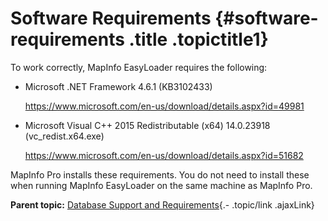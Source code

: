 Software Requirements {#software-requirements .title .topictitle1}
=====================

<div class="body conbody">

To work correctly, MapInfo EasyLoader requires the following:

-   Microsoft .NET Framework 4.6.1 (KB3102433)

    <https://www.microsoft.com/en-us/download/details.aspx?id=49981>

-   Microsoft Visual C++ 2015 Redistributable (x64) 14.0.23918 (vc\_redist.x64.exe)

    <https://www.microsoft.com/en-us/download/details.aspx?id=51682>

MapInfo Pro installs these requirements. You do not need to install these when running MapInfo EasyLoader on the same machine as MapInfo Pro.

</div>

<div class="related-links" functx="http://www.functx.com">

<div class="related-links-title">

</div>

<div class="familylinks">

<div class="parentlink">

**Parent topic:** [Database Support and Requirements](guide/introduction/../../guide/introduction/databasesupport.html){.- .topic/link .ajaxLink}

</div>

</div>

</div>
